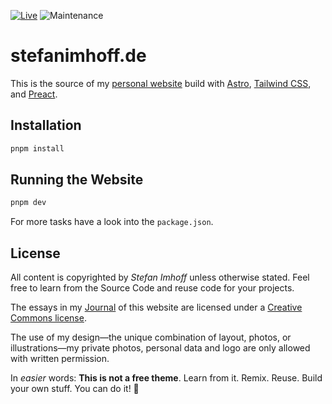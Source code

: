 [![Live](https://img.shields.io/badge/live-stefanimhoff.de-green.svg)](https://www.stefanimhoff.de/)
![Maintenance](https://img.shields.io/maintenance/yes/2023.svg)

# stefanimhoff.de

This is the source of my [personal website][si] build with [Astro], [Tailwind CSS], and [Preact].

## Installation

```sh
pnpm install
```

## Running the Website

```sh
pnpm dev
```

For more tasks have a look into the `package.json`.

## License

All content is copyrighted by _Stefan Imhoff_ unless otherwise stated. Feel free to learn from the Source Code and reuse code for your projects.

The essays in my [Journal] of this website are licensed under a [Creative Commons license].

The use of my design—the unique combination of layout, photos, or illustrations—my private photos, personal data and logo are only allowed with written permission.

In _easier_ words: **This is not a free theme**. Learn from it. Remix. Reuse. Build your own stuff. You can do it! 🤘

[creative commons license]: https://creativecommons.org/licenses/by-nc-sa/4.0/
[astro]: https://astro.build/
[tailwind css]: https://tailwindcss.com/
[preact]: https://preactjs.com/
[journal]: https://www.stefanimhoff.de/journal/
[si]: https://www.stefanimhoff.de/
